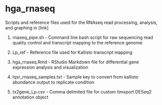 # hga_rnaseq
Scripts and reference files used for the RNAseq read processing, analysis, and graphing in [link]

1. rnaseq_pipe.sh - Command line bash script for raw sequencing read quality control and transcript mapping to the reference genome
2. Lp_ref - Reference file used for Kallisto transcript mapping

3. hga_rnaseq.Rmd - RStudio Markdown file for differential gene expression analysis and visualization
4. lqsr_rnaseq_samples.txt - Sample key to convert from kallisto abundance output to replicate condition
5. tx2gene_Lp.csv - Comma delimited file for custom timxport DESeq2 annotation object
